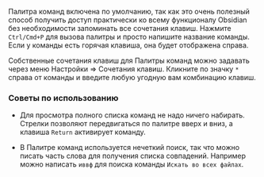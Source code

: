 Палитра команд включена по умолчанию, так как это очень полезный способ получить доступ практически ко всему функционалу Obsidian без необходимости запоминать все сочетания клавиш. Нажмите `Ctrl/Cmd+P` для вызова палитры и просто напишите название команды. Если у команды есть горячая клавиша, она будет отображена справа.

Собственные сочетания клавиш для Палитры команд можно задавать через меню Настройки => Сочетания клавиш. Кликните по значку `*` справа от команды и введите любую угодную вам комбинацию клавиш.

### Советы по использованию

- Для просмотра полного списка команд не надо ничего набирать. Стрелки позволяют передвигаться по палитре вверх и вниз, а клавиша `Return` активирует команду.

- В Палитре команд используется нечеткий поиск, так что можно писать часть слова для получения списка совпадений. Например можно написать `иввф` для поиска команды `Искать во всех файлах`.